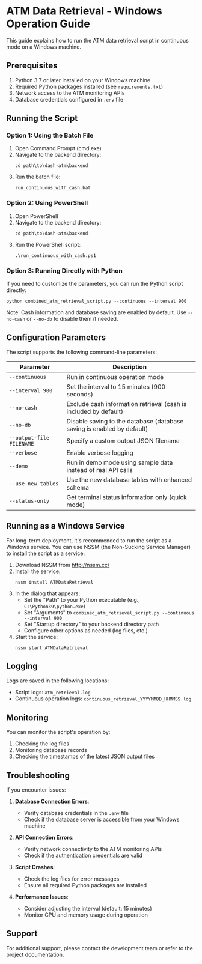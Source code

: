 # ATM Data Retrieval - Windows Operation Guide

This guide explains how to run the ATM data retrieval script in continuous mode on a Windows machine.

## Prerequisites

1. Python 3.7 or later installed on your Windows machine
2. Required Python packages installed (see `requirements.txt`)
3. Network access to the ATM monitoring APIs
4. Database credentials configured in `.env` file

## Running the Script

### Option 1: Using the Batch File

1. Open Command Prompt (cmd.exe)
2. Navigate to the backend directory:
   ```
   cd path\to\dash-atm\backend
   ```
3. Run the batch file:
   ```
   run_continuous_with_cash.bat
   ```

### Option 2: Using PowerShell

1. Open PowerShell
2. Navigate to the backend directory:
   ```
   cd path\to\dash-atm\backend
   ```
3. Run the PowerShell script:
   ```
   .\run_continuous_with_cash.ps1
   ```

### Option 3: Running Directly with Python

If you need to customize the parameters, you can run the Python script directly:

```
python combined_atm_retrieval_script.py --continuous --interval 900
```

Note: Cash information and database saving are enabled by default. Use `--no-cash` or `--no-db` to disable them if needed.

## Configuration Parameters

The script supports the following command-line parameters:

| Parameter | Description |
|-----------|-------------|
| `--continuous` | Run in continuous operation mode |
| `--interval 900` | Set the interval to 15 minutes (900 seconds) |
| `--no-cash` | Exclude cash information retrieval (cash is included by default) |
| `--no-db` | Disable saving to the database (database saving is enabled by default) |
| `--output-file FILENAME` | Specify a custom output JSON filename |
| `--verbose` | Enable verbose logging |
| `--demo` | Run in demo mode using sample data instead of real API calls |
| `--use-new-tables` | Use the new database tables with enhanced schema |
| `--status-only` | Get terminal status information only (quick mode) |

## Running as a Windows Service

For long-term deployment, it's recommended to run the script as a Windows service. You can use NSSM (the Non-Sucking Service Manager) to install the script as a service:

1. Download NSSM from http://nssm.cc/
2. Install the service:
   ```
   nssm install ATMDataRetrieval
   ```
3. In the dialog that appears:
   - Set the "Path" to your Python executable (e.g., `C:\Python39\python.exe`)
   - Set "Arguments" to `combined_atm_retrieval_script.py --continuous --interval 900`
   - Set "Startup directory" to your backend directory path
   - Configure other options as needed (log files, etc.)
4. Start the service:
   ```
   nssm start ATMDataRetrieval
   ```

## Logging

Logs are saved in the following locations:
- Script logs: `atm_retrieval.log`
- Continuous operation logs: `continuous_retrieval_YYYYMMDD_HHMMSS.log`

## Monitoring

You can monitor the script's operation by:
1. Checking the log files
2. Monitoring database records
3. Checking the timestamps of the latest JSON output files

## Troubleshooting

If you encounter issues:

1. **Database Connection Errors**:
   - Verify database credentials in the `.env` file
   - Check if the database server is accessible from your Windows machine

2. **API Connection Errors**:
   - Verify network connectivity to the ATM monitoring APIs
   - Check if the authentication credentials are valid

3. **Script Crashes**:
   - Check the log files for error messages
   - Ensure all required Python packages are installed

4. **Performance Issues**:
   - Consider adjusting the interval (default: 15 minutes)
   - Monitor CPU and memory usage during operation

## Support

For additional support, please contact the development team or refer to the project documentation.
